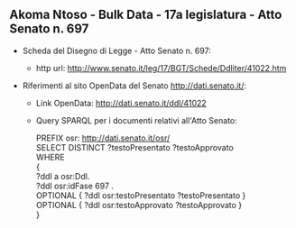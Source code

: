 ## Akoma Ntoso - Bulk Data - 17a legislatura - Atto Senato n. 697 ##

* Scheda del Disegno di Legge - Atto Senato n. 697:
	* http url: http://www.senato.it/leg/17/BGT/Schede/Ddliter/41022.htm

* Riferimenti al sito OpenData del Senato http://dati.senato.it/:
	* Link OpenData: http://dati.senato.it/ddl/41022
	* Query SPARQL per i documenti relativi all'Atto Senato:

        PREFIX osr: <http://dati.senato.it/osr/>  
		SELECT DISTINCT ?testoPresentato ?testoApprovato  
		WHERE  
		{  
		    ?ddl a osr:Ddl.  
		    ?ddl osr:idFase 697 .  
		    OPTIONAL { ?ddl osr:testoPresentato ?testoPresentato }  
		    OPTIONAL { ?ddl osr:testoApprovato ?testoApprovato }  
		}
		